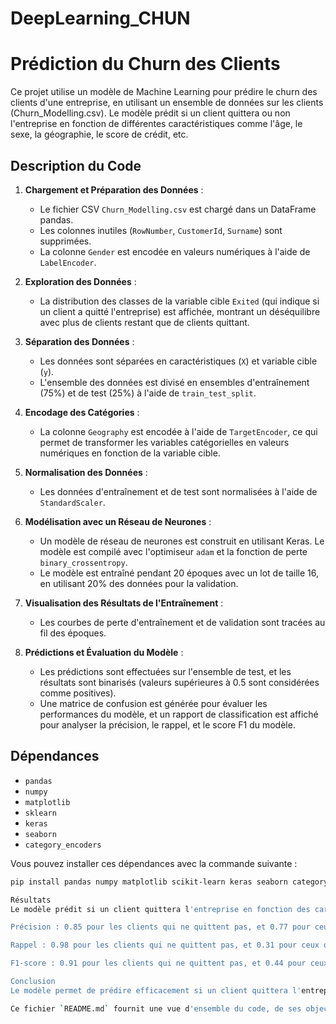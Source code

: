 # DeepLearning_CHUN

# Prédiction du Churn des Clients

Ce projet utilise un modèle de Machine Learning pour prédire le churn des clients d'une entreprise, en utilisant un ensemble de données sur les clients (Churn_Modelling.csv). Le modèle prédit si un client quittera ou non l'entreprise en fonction de différentes caractéristiques comme l'âge, le sexe, la géographie, le score de crédit, etc.

## Description du Code

1. **Chargement et Préparation des Données** :
   - Le fichier CSV `Churn_Modelling.csv` est chargé dans un DataFrame pandas.
   - Les colonnes inutiles (`RowNumber`, `CustomerId`, `Surname`) sont supprimées.
   - La colonne `Gender` est encodée en valeurs numériques à l'aide de `LabelEncoder`.

2. **Exploration des Données** :
   - La distribution des classes de la variable cible `Exited` (qui indique si un client a quitté l'entreprise) est affichée, montrant un déséquilibre avec plus de clients restant que de clients quittant.

3. **Séparation des Données** :
   - Les données sont séparées en caractéristiques (`X`) et variable cible (`y`).
   - L'ensemble des données est divisé en ensembles d'entraînement (75%) et de test (25%) à l'aide de `train_test_split`.

4. **Encodage des Catégories** :
   - La colonne `Geography` est encodée à l'aide de `TargetEncoder`, ce qui permet de transformer les variables catégorielles en valeurs numériques en fonction de la variable cible.

5. **Normalisation des Données** :
   - Les données d'entraînement et de test sont normalisées à l'aide de `StandardScaler`.

6. **Modélisation avec un Réseau de Neurones** :
   - Un modèle de réseau de neurones est construit en utilisant Keras. Le modèle est compilé avec l'optimiseur `adam` et la fonction de perte `binary_crossentropy`.
   - Le modèle est entraîné pendant 20 époques avec un lot de taille 16, en utilisant 20% des données pour la validation.

7. **Visualisation des Résultats de l'Entraînement** :
   - Les courbes de perte d'entraînement et de validation sont tracées au fil des époques.

8. **Prédictions et Évaluation du Modèle** :
   - Les prédictions sont effectuées sur l'ensemble de test, et les résultats sont binarisés (valeurs supérieures à 0.5 sont considérées comme positives).
   - Une matrice de confusion est générée pour évaluer les performances du modèle, et un rapport de classification est affiché pour analyser la précision, le rappel, et le score F1 du modèle.

## Dépendances

- `pandas`
- `numpy`
- `matplotlib`
- `sklearn`
- `keras`
- `seaborn`
- `category_encoders`

Vous pouvez installer ces dépendances avec la commande suivante : 

```bash
pip install pandas numpy matplotlib scikit-learn keras seaborn category_encoders

Résultats
Le modèle prédit si un client quittera l'entreprise en fonction des caractéristiques des données. Le rapport de classification montre que le modèle a une précision globale de 84% :

Précision : 0.85 pour les clients qui ne quittent pas, et 0.77 pour ceux qui quittent.

Rappel : 0.98 pour les clients qui ne quittent pas, et 0.31 pour ceux qui quittent.

F1-score : 0.91 pour les clients qui ne quittent pas, et 0.44 pour ceux qui quittent.

Conclusion
Le modèle permet de prédire efficacement si un client quittera l'entreprise, bien que l'équilibre des classes soit un facteur limitant pour la prédiction des clients qui quittent. Des améliorations pourraient inclure l'utilisation d'autres techniques pour traiter le déséquilibre des classes, comme la sur-échantillonnage ou l'ajustement du seuil de classification.

Ce fichier `README.md` fournit une vue d'ensemble du code, de ses objectifs, des étapes suivies et des résultats obtenus.
